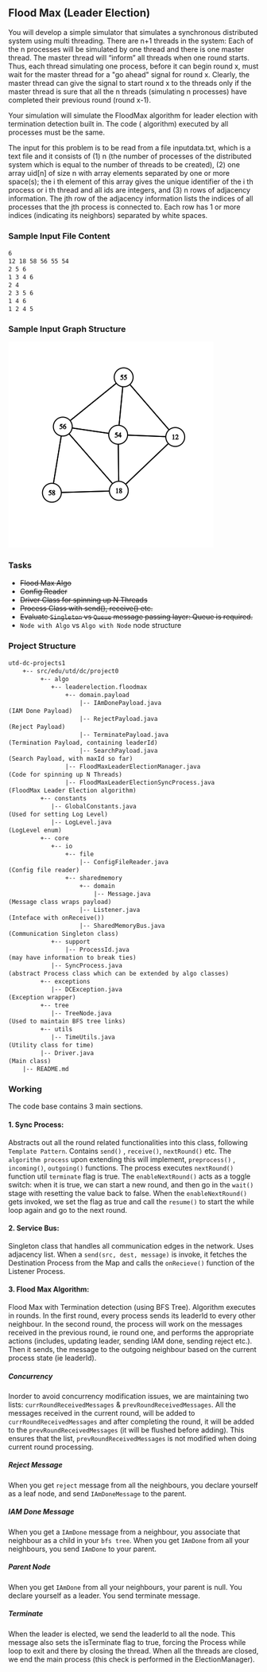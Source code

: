 ## Flood Max (Leader Election)

You will develop a simple simulator that simulates a synchronous distributed system using multi threading. There are n+1
threads in the system: Each of the n processes will be simulated by one thread and there is one master thread. The
master thread will “inform” all threads when one round starts. Thus, each thread simulating one process, before it can
begin round x, must wait for the master thread for a "go ahead" signal for round x. Clearly, the master thread can give
the signal to start round x to the threads only if the master thread is sure that all the n threads (simulating n
processes) have completed their previous round (round x-1).

Your simulation will simulate the FloodMax algorithm for leader election with termination detection built in. The code (
algorithm) executed by all processes must be the same.

The input for this problem is to be read from a file inputdata.txt, which is a text file and it consists of
(1) n (the number of processes of the distributed system which is equal to the number of threads to be created), (2) one
array uid[n] of size n with array elements separated by one or more space(s); the i th element of this array gives the
unique identifier of the i th process or i th thread and all ids are integers, and (3) n rows of adjacency information.
The jth row of the adjacency information lists the indices of all processes that the jth process is connected to. Each
row has 1 or more indices (indicating its neighbors) separated by white spaces.

### Sample Input File Content
```text
6
12 18 58 56 55 54
2 5 6
1 3 4 6
2 4
2 3 5 6
1 4 6
1 2 4 5
```

### Sample Input Graph Structure
![Graph](/docs/dc-algos-sync/imgs/floodmax_sample_input.png)

### Tasks

- ~~Flood Max Algo~~
- ~~Config Reader~~
- ~~Driver Class for spinning up N Threads~~
- ~~Process Class with send(), receive() etc.~~
- ~~Evaluate `Singleton` vs `Queue` message passing layer: Queue is required.~~
- `Node with Algo` vs `Algo with Node` node structure

### Project Structure
```
utd-dc-projects1
    +-- src/edu/utd/dc/project0
         +-- algo
            +-- leaderelection.floodmax
                +-- domain.payload
                    |-- IAmDonePayload.java                         (IAM Done Payload)
                    |-- RejectPayload.java                          (Reject Payload)
                    |-- TerminatePayload.java                       (Termination Payload, containing leaderId)
                    |-- SearchPayload.java                          (Search Payload, with maxId so far)
                |-- FloodMaxLeaderElectionManager.java              (Code for spinning up N Threads)
                |-- FloodMaxLeaderElectionSyncProcess.java          (FloodMax Leader Election algorithm)
         +-- constants
            |-- GlobalConstants.java                                (Used for setting Log Level)
            |-- LogLevel.java                                       (LogLevel enum)
         +-- core
            +-- io
                +-- file
                    |-- ConfigFileReader.java                       (Config file reader)
                +-- sharedmemory                            
                    +-- domain
                        |-- Message.java                            (Message class wraps payload)
                    |-- Listener.java                               (Inteface with onReceive())
                    |-- SharedMemoryBus.java                        (Communication Singleton class) 
            +-- support
                |-- ProcessId.java                                  (may have information to break ties)
            |-- SyncProcess.java                                    (abstract Process class which can be extended by algo classes)
         +-- exceptions
            |-- DCException.java                                    (Exception wrapper)
         +-- tree
            |-- TreeNode.java                                       (Used to maintain BFS tree links)
         +-- utils
            |-- TimeUtils.java                                      (Utility class for time)
         |-- Driver.java                                            (Main class)
    |-- README.md
```

### Working

The code base contains 3 main sections.

#### 1. Sync Process:

Abstracts out all the round related functionalities into this class, following `Template Pattern`. Contains `send()`
, `receive()`, `nextRound()` etc. The `algorithm process` upon extending this will implement, `preprocess()`
, `incoming()`, `outgoing()` functions. The process executes `nextRound()` function util `terminate` flag is true.
The `enableNextRound()` acts as a toggle switch: when it is true, we can start a new round, and then go in the `wait()`
stage with resetting the value back to false. When the `enableNextRound()` gets invoked, we set the flag as true and
call the `resume()` to start the while loop again and go to the next round.

#### 2. Service Bus:

Singleton class that handles all communication edges in the network. Uses adjacency list. When
a `send(src, dest, message)` is invoke, it fetches the Destination Process from the Map and calls the `onRecieve()`
function of the Listener Process.

#### 3. Flood Max Algorithm:

Flood Max with Termination detection (using BFS Tree). Algorithm executes in rounds. In the first round, every process
sends its leaderId to every other neighbour. In the second round, the process will work on the messages received in the
previous round, ie round one, and performs the appropriate actions (includes, updating leader, sending IAM done, sending
reject etc.). Then it sends, the message to the outgoing neighbour based on the current process state (ie leaderId).

##### Concurrency

Inorder to avoid concurrency modification issues, we are maintaining two lists: `currRoundReceivedMessages`
& `prevRoundReceivedMessages`. All the messages received in the current round, will be added
to `currRoundReceivedMessages` and after completing the round, it will be added to the `prevRoundReceivedMessages` (it
will be flushed before adding). This ensures that the list, `prevRoundReceivedMessages` is not modified when doing
current round processing.

##### Reject Message

When you get `reject` message from all the neighbours, you declare yourself as a leaf node, and send `IAmDoneMessage` to
the parent.

##### IAM Done Message

When you get a `IAmDone` message from a neighbour, you associate that neighbour as a child in your `bfs tree`. When you
get `IAmDone` from all your neighbours, you send `IAmDone` to your parent.

##### Parent Node

When you get `IAmDone` from all your neighbours, your parent is null. You declare yourself as a leader. You send
terminate message.

##### Terminate

When the leader is elected, we send the leaderId to all the node. This message also sets the isTerminate flag to true,
forcing the Process while loop to exit and there by closing the thread. When all the threads are closed, we end the main
process (this check is performed in the ElectionManager). 